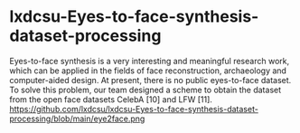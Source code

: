 # lxdcsu-Eyes-to-face-synthesis-dataset-processing
Eyes-to-face synthesis is a very interesting and meaningful research work, which can be applied in the fields of face reconstruction, archaeology and computer-aided design. At present, there is no public eyes-to-face dataset. To solve this problem, our team designed a scheme to obtain the dataset from the open face datasets CelebA [10] and LFW [11]. https://github.com/lxdcsu/lxdcsu-Eyes-to-face-synthesis-dataset-processing/blob/main/eye2face.png

